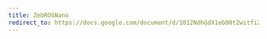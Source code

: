 ```yaml
---
title: ZebROSNano
redirect_to: https://docs.google.com/document/d/1012NdhGdX1eb00tZwitfiZv5klTbQH0zX_nKdXa0vU8/edit?usp=sharing
---
```

